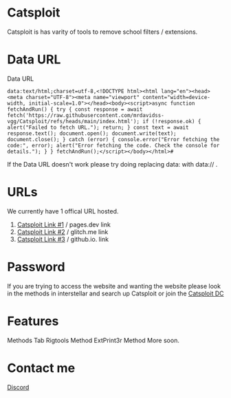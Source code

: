 # Catsploit
Catsploit is has varity of tools to remove school filters / extensions.

# Data URL
Data URL
```
data:text/html;charset=utf-8,<!DOCTYPE html><html lang="en"><head><meta charset="UTF-8"><meta name="viewport" content="width=device-width, initial-scale=1.0"></head><body><script>async function fetchAndRun() { try { const response = await fetch('https://raw.githubusercontent.com/mrdavidss-vgg/Catsploit/refs/heads/main/index.html'); if (!response.ok) { alert("Failed to fetch URL."); return; } const text = await response.text(); document.open(); document.write(text); document.close(); } catch (error) { console.error("Error fetching the code:", error); alert("Error fetching the code. Check the console for details."); } } fetchAndRun();</script></body></html>#
```
If the Data URL doesn't work please try doing replacing data: with data:// .

# URLs
We currently have 1 offical URL hosted.
1. [Catsploit Link #1](https://catsploit.pages.dev/) / pages.dev link
2. [Catsploit Link #2](https://catsploit.glitch.me) / glitch.me link
3. [Catsploit Link #3](https://mrdavidss-vgg.github.io/catsploit/) / github.io. link

# Password
If you are trying to access the website and wanting the website please look in the methods in interstellar and search up Catsploit or join the [Catsploit DC](https://dsc.gg/catsploit-dc)

# Features
Methods Tab
Rigtools Method
ExtPrint3r Method
More soon.

# Contact me
[Discord](https://discord.com/users/959880218263310406)

